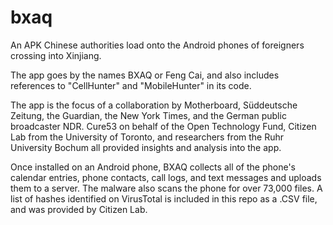 # bxaq

An APK Chinese authorities load onto the Android phones of foreigners crossing into Xinjiang.

The app goes by the names BXAQ or Feng Cai, and also includes references to "CellHunter" and "MobileHunter"
in its code.

The app is the focus of a collaboration by Motherboard, Süddeutsche Zeitung, the Guardian, 
the New York Times, and the German public broadcaster NDR. Cure53 on behalf of the Open Technology Fund, Citizen
Lab from the University of Toronto, and researchers from the Ruhr University Bochum all provided insights
and analysis into the app.

Once installed on an Android phone, BXAQ collects all of the phone's calendar entries, phone contacts, call logs, and text messages and uploads them to a server. The malware also scans the phone for over 73,000 files. A list of hashes identified
on VirusTotal is included in this repo as a .CSV file, and was provided by Citizen Lab.
